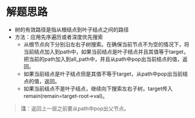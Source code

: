 # 解题思路
- 树的有效路径是指从根结点到叶子结点之间的路径
- 方法：应用先序遍历或者深度优先搜索
	- 从根节点向下分别沿左右子树搜索。在确保当前节点不为空的情况下，将当前结点加入到path中，如果当前结点是叶子结点并且其值等于target，把当前的path加入到all_path中，并且从path中pop出当前结点的值，返回。
	- 如果当前结点是叶子结点但是其值不等于target，从path中pop出当前结点的值，返回。
	- 如果当前结点不是叶子结点，继续向下搜索左右子树，target传入remain(remain=target-root->val)。
> **注**：返回上一层之前要从path中pop出父节点。